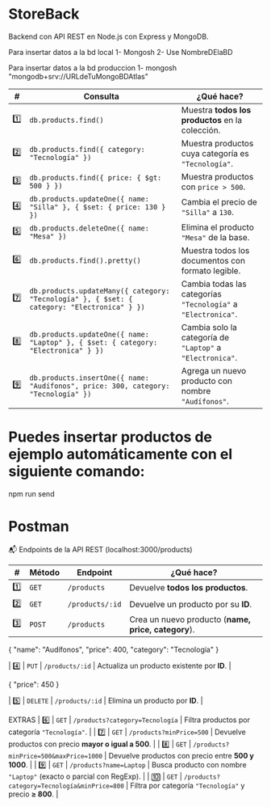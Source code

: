 # StoreBack
Backend con API REST en Node.js con Express y MongoDB.

Para insertar datos a la bd local
1- Mongosh
2- Use NombreDElaBD

Para insertar datos a la bd produccion
1- mongosh "mongodb+srv://URLdeTuMongoBDAtlas"


| #   | Consulta                                                                                    | ¿Qué hace?                                                    |
| --- | ------------------------------------------------------------------------------------------- | ------------------------------------------------------------- |
| 1️⃣  | `db.products.find()`                                                                        | Muestra **todos los productos** en la colección.              |
| 2️⃣  | `db.products.find({ category: "Tecnología" })`                                              | Muestra productos cuya categoría es `"Tecnología"`.           |
| 3️⃣  | `db.products.find({ price: { $gt: 500 } })`                                                 | Muestra productos con `price > 500`.                          |
| 4️⃣  | `db.products.updateOne({ name: "Silla" }, { $set: { price: 130 } })`                        | Cambia el precio de `"Silla"` a `130`.                        |
| 5️⃣  | `db.products.deleteOne({ name: "Mesa" })`                                                   | Elimina el producto `"Mesa"` de la base.                      |
| 6️⃣  | `db.products.find().pretty()`                                                               | Muestra todos los documentos con formato legible.             |
| 7️⃣  | `db.products.updateMany({ category: "Tecnología" }, { $set: { category: "Electronica" } })` | Cambia todas las categorías `"Tecnología"` a `"Electronica"`. |
| 8️⃣  | `db.products.updateOne({ name: "Laptop" }, { $set: { category: "Electronica" } })`          | Cambia solo la categoría de `"Laptop"` a `"Electronica"`.     |
| 9️⃣  | `db.products.insertOne({ name: "Audífonos", price: 300, category: "Tecnología" })`          | Agrega un nuevo producto con nombre `"Audífonos"`.            |

# Puedes insertar productos de ejemplo automáticamente con el siguiente comando:
npm run send


# Postman
📬 Endpoints de la API REST (localhost:3000/products)

| #   | Método | Endpoint        | ¿Qué hace?                                          |
| --- | ------ | --------------- | --------------------------------------------------- |
| 1️⃣  | `GET`  | `/products`     | Devuelve **todos los productos**.                   |
| 2️⃣  | `GET`  | `/products/:id` | Devuelve un producto por su **ID**.                 |
| 3️⃣  | `POST` | `/products`     | Crea un nuevo producto (**name, price, category**). |

{
"name": "Audífonos",
"price": 400,
"category": "Tecnología"
}
 
| 4️⃣ | `PUT` | `/products/:id` | Actualiza un producto existente por **ID**. |

{
  "price": 450
}

| 5️⃣ | `DELETE` | `/products/:id` | Elimina un producto por **ID**. |

EXTRAS
| 6️⃣ | `GET` | `/products?category=Tecnología` | Filtra productos por categoría `"Tecnología"`. |
| 7️⃣ | `GET` | `/products?minPrice=500` | Devuelve productos con precio **mayor o igual a 500**. |
| 8️⃣ | `GET` | `/products?minPrice=500&maxPrice=1000` | Devuelve productos con precio entre **500 y 1000**. |
| 9️⃣ | `GET` | `/products?name=Laptop` | Busca producto con nombre `"Laptop"` (exacto o parcial con RegExp). |
| 🔟 | `GET` | `/products?category=Tecnología&minPrice=800` | Filtra por categoría `"Tecnología"` y precio **≥ 800**. |
